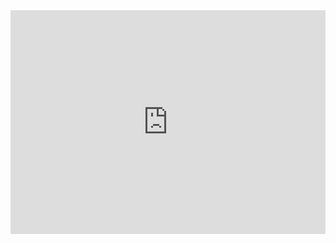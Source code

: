 <iframe width="100%" height="358" frameborder="0"
  src="https://observablehq.com/embed/c7df8a9b7ec4ecc2@254?cells=barras1"></iframe>
